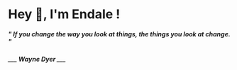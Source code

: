 <h1 title="head"> Hey 👋, I'm Endale !</h1>

**<h5><i>" If you change the way you look at things, the things you look at change. "</i></h5>**

*<b>___ Wayne Dyer ___</b>*
